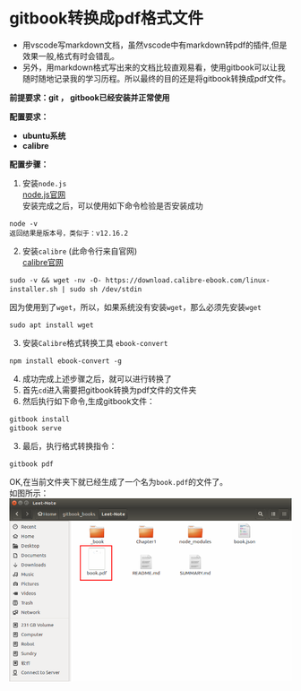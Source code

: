 # gitbook转换成pdf格式文件

* 用vscode写markdown文档，虽然vscode中有markdown转pdf的插件,但是效果一般,格式有时会错乱。 
* 另外，用markdown格式写出来的文档比较直观易看，使用gitbook可以让我随时随地记录我的学习历程。所以最终的目的还是将gitbook转换成pdf文件。

**前提要求：git ， gitbook已经安装并正常使用**

**配置要求：**
 - **ubuntu系统**
 - **calibre**

**配置步骤：**
1. 安装`node.js`  
[node.js官网](https://nodejs.org/en/)  
安装完成之后，可以使用如下命令检验是否安装成功
```
node -v
返回结果是版本号，类似于：v12.16.2
```
2. 安装`calibre`  (此命令行来自官网)  
[calibre官网](https://calibre-ebook.com/download_linux)
```
sudo -v && wget -nv -O- https://download.calibre-ebook.com/linux-installer.sh | sudo sh /dev/stdin
```
因为使用到了`wget`，所以，如果系统没有安装`wget`，那么必须先安装`wget`
```
sudo apt install wget
```
3. 安装`Calibre`格式转换工具 `ebook-convert`
```
npm install ebook-convert -g 
```
4. 成功完成上述步骤之后，就可以进行转换了  
 1. 首先`cd`进入需要把gitbook转换为pdf文件的文件夹
 2. 然后执行如下命令,生成gitbook文件：
```
gitbook install
gitbook serve 
```
 3. 最后，执行格式转换指令：
```
gitbook pdf
```
OK,在当前文件夹下就已经生成了一个名为`book.pdf`的文件了。  
如图所示：  
![pdf转换1](picture/pdf转换1.png)